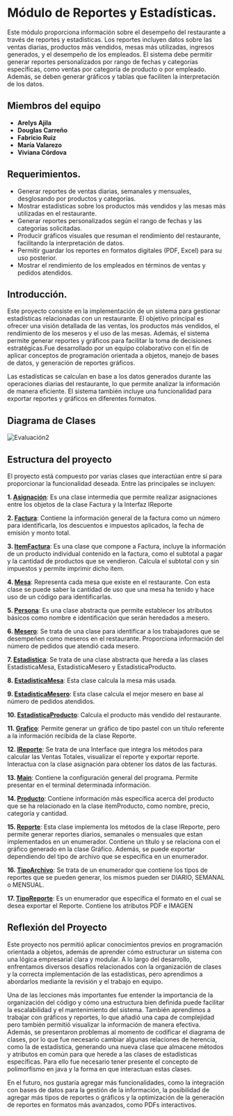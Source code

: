 
# Módulo de Reportes y Estadísticas.


Este módulo proporciona información sobre el desempeño del restaurante a través de reportes y estadísticas. Los reportes incluyen datos sobre las ventas diarias, productos más vendidos, mesas más utilizadas, ingresos generados, y el desempeño de los empleados. El sistema debe permitir generar reportes personalizados por rango de fechas y categorías específicas, como ventas por categoría de producto o por empleado. Además, se deben generar gráficos y tablas que faciliten la interpretación de los datos.

## Miembros del equipo

- **Arelys Ajila**
- **Douglas Carreño**
- **Fabricio Ruiz**
- **María Valarezo**
- **Viviana Córdova**

## Requerimientos.

- Generar reportes de ventas diarias, semanales y mensuales, desglosando por productos y categorías.
- Mostrar estadísticas sobre los productos más vendidos y las mesas más utilizadas en el restaurante.
- Generar reportes personalizados según el rango de fechas y las categorías solicitadas.
- Producir gráficos visuales que resuman el rendimiento del restaurante, facilitando la interpretación de datos.
- Permitir guardar los reportes en formatos digitales (PDF, Excel) para su uso posterior.
- Mostrar el rendimiento de los empleados en términos de ventas y pedidos atendidos.


## Introducción.

Este proyecto consiste en la implementación de un sistema para gestionar estadísticas relacionadas con un restaurante. El objetivo principal es ofrecer una visión detallada de las ventas, los productos más vendidos, el rendimiento de los meseros y el uso de las mesas. Además, el sistema permite generar reportes y gráficos para facilitar la toma de decisiones estratégicas.Fue desarrollado por un equipo colaborativo con el fin de aplicar conceptos de programación orientada a objetos, manejo de bases de datos, y generación de reportes gráficos.

Las estadísticas se calculan en base a los datos generados durante las operaciones diarias del restaurante, lo que permite analizar la información de manera eficiente. El sistema también incluye una funcionalidad para exportar reportes y gráficos en diferentes formatos.

## Diagrama de Clases

![Evaluación2](https://github.com/user-attachments/assets/b61f3161-c330-49e2-b7ab-81b48f81a17d)


## Estructura del proyecto

El proyecto está compuesto por varias clases que interactúan entre sí para proporcionar la funcionalidad deseada. Entre las principales se incluyen:

**1. [Asignación](Modulo6/src/Asignacion.java)**: Es una clase intermedia que permite realizar asignaciones entre los objetos de la clase Factura y la Interfaz IReporte


**2. [Factura](Modulo6/src/Factura.java)**: Contiene la información general de la factura como un número para identificarla, los descuentos e impuestos aplicados, la fecha de emisión y monto total.


**3. [ItemFactura](Modulo6/src/ItemFactura.java)**: Es una clase que compone a Factura, incluye la información de un producto individual contenido en la factura, como el subtotal a pagar y la cantidad de productos que se vendieron. Calcula el subtotal con y sin impuestos y permite imprimir dicho item.


**4. [Mesa](Modulo6/src/Mesa.java)**: Representa cada mesa que existe en el restaurante. Con esta clase se puede saber la cantidad de uso que una mesa ha tenido y hace uso de un código para identificarlas.


**5. [Persona](Modulo6/src/Persona.java)**: Es una clase abstracta que permite establecer los atributos básicos como nombre e identificación que serán heredados a mesero.


**6. [Mesero](Modulo6/src/Mesero.java)**: Se trata de una clase para identificar a los trabajadores que se desempeñen como meseros en el restaurante. Proporciona información del número de pedidos que atendió cada mesero.

**7. [Estadistica](Modulo6/src/EstadisticaProducto.java)**: Se trata de una clase abstracta que hereda a las clases EstadisticaMesa, EstadisticaMesero y EstadisticaProducto. 


**8. [EstadisticaMesa](Modulo6/src/EstadisticaMesa.java)**: Esta clase calcula la mesa más usada.


**9. [EstadisticaMesero](Modulo6/src/EstadisticaMesero.java)**: Esta clase calcula el mejor mesero en base al número de pedidos atendidos.


**10. [EstadisticaProducto](Modulo6/src/EstadisticaProducto.java)**: Calcula el producto más vendido del restaurante.

**11. [Grafico](Modulo6/src/Grafico.java)**: Permite generar un gráfico de tipo pastel con un título referente a la información recibida de la clase Reporte. 


**12. [IReporte](Modulo6/src/IReporte.java)**: Se trata de una Interface que integra los métodos para calcular las Ventas Totales, visualizar el reporte y exportar reporte. Interactua con la clase asignación para obtener los datos de las facturas.

**13. [Main](Modulo6/src/Main.java)**: Contiene la configuración general del programa. Permite presentar en el terminal determinada información.

**14. [Producto](Modulo6/src/Producto.java)**: Contiene información más específica acerca del producto que se ha relacionado en la clase itemProducto, como nombre, precio, categoría y cantidad.

**15. [Reporte](Modulo6/src/Reporte.java)**: Esta clase implementa los métodos de la clase IReporte, pero permite generar reportes diarios, semanales o mensuales que estan implementados en un enumerador. Contiene un título y se relaciona con el gráfico generado en la clase Gráfico. Además, se puede exportar dependiendo del tipo de archivo que se especifica en un enumerador.

**16. [TipoArchivo](Modulo6/src/TipoArchivo.java)**: Se trata de un enumerador que contiene los tipos de reportes que se pueden generar, los mismos pueden ser DIARIO, SEMANAL o MENSUAL.

**17. [TipoReporte](Modulo6/src/TipoReporte.java)**: Es un enumerador que especifica el formato en el cual se desea exportar el Reporte. Contiene los atributos PDF e IMAGEN


## Reflexión del Proyecto

Este proyecto nos permitió aplicar conocimientos previos en programación orientada a objetos, además de aprender cómo estructurar un sistema con una lógica empresarial clara y modular. A lo largo del desarrollo, enfrentamos diversos desafíos relacionados con la organización de clases y la correcta implementación de las estadísticas, pero aprendimos a abordarlos mediante la revisión y el trabajo en equipo.

Una de las lecciones más importantes fue entender la importancia de la organización del código y cómo una estructura bien definida puede facilitar la escalabilidad y el mantenimiento del sistema. También aprendimos a trabajar con gráficos y reportes, lo que añadió una capa de complejidad pero también permitió visualizar la información de manera efectiva. Además, se presentaron problemas al momento de codificar el diagrama de clases, por lo que fue necesario cambiar algunas relaciones de herencia, como la de estadística, generando una nueva clase que almacene métodos y atributos en común para que herede a las clases de estadísticas específicas. Para ello fue necesario tener presente el concepto de polimorfismo en java y la forma en que interactuan estas clases.

En el futuro, nos gustaría agregar más funcionalidades, como la integración con bases de datos para la gestión de la información, la posibilidad de agregar más tipos de reportes o gráficos y la optimización de la generación de reportes en formatos más avanzados, como PDFs interactivos.
